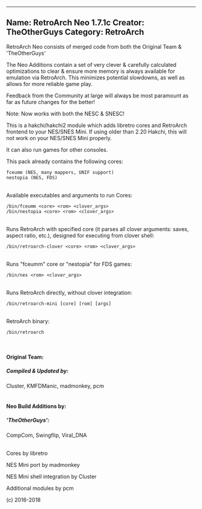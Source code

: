 -----------------------
Name: RetroArch Neo 1.7.1c
Creator: TheOtherGuys
Category: RetroArch
-----------------------

RetroArch Neo consists of merged code from both the Original Team & 'TheOtherGuys'

The Neo Additions contain a set of very clever & carefully calculated optimizations to clear & ensure
more memory is always available for emulation via RetroArch.
This minimizes potential slowdowns, as well as allows for more reliable game play.

Feedback from the Community at large will always be most paramount as far as future changes for the better!


Note: Now works with both the NESC & SNESC!


This is a hakchi/hakchi2 module which adds libretro cores and RetroArch frontend to your NES/SNES Mini.
If using older than 2.20 Hakchi, this will not work on your NES/SNES Mini properly.

It can also run games for other consoles.



This pack already contains the following cores:

```
fceumm (NES, many mappers, UNIF support)
nestopia (NES, FDS)
```

<br>
Available executables and arguments to run Cores:

```
/bin/fceumm <core> <rom> <clover_args>
/bin/nestopia <core> <rom> <clover_args>
```

<br>
Runs RetroArch with specified core (it parses all clover arguments: saves, aspect ratio, etc.), designed for executing from clover shell:

```
/bin/retroarch-clover <core> <rom> <clover_args>
```

<br>
Runs "fceumm" core or "nestopia" for FDS games:

```
/bin/nes <rom> <clover_args>
```

<br>
Runs RetroArch directly, without clover integration:

```
/bin/retroarch-mini [core] [rom] [args]
```

<br>
RetroArch binary:

```
/bin/retroarch
```
<br>


#### **Original Team:**
##### Compiled & Updated by:
Cluster, KMFDManic, madmonkey, pcm
<br><br>

#### **Neo Build Additions by:**
##### 'TheOtherGuys':
CompCom, Swingflip, Viral_DNA
<br><br>

Cores by libretro

NES Mini port by madmonkey

NES Mini shell integration by Cluster

Additional modules by pcm

(c) 2016-2018

